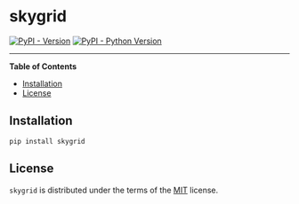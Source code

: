 # skygrid

[![PyPI - Version](https://img.shields.io/pypi/v/skygrid.svg)](https://pypi.org/project/skygrid)
[![PyPI - Python Version](https://img.shields.io/pypi/pyversions/skygrid.svg)](https://pypi.org/project/skygrid)

-----

**Table of Contents**

- [Installation](#installation)
- [License](#license)

## Installation

```console
pip install skygrid
```

## License

`skygrid` is distributed under the terms of the [MIT](https://spdx.org/licenses/MIT.html) license.
